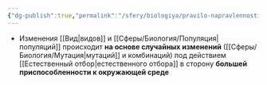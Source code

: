 ```yaml
---
{"dg-publish":true,"permalink":"/sfery/biologiya/pravilo-napravlennosti-evolyuczii/","tags":["Эволюция"]}
---
```


- Изменения [[Вид\|видов]] и [[Сферы/Биология/Популяция\|популяций]] происходит **на основе случайных изменений** ([[Сферы/Биология/Мутация\|мутаций]] и комбинаций) под действием [[Естественный отбор\|естественного отбора]] в сторону **большей приспособленности к окружающей среде** 
